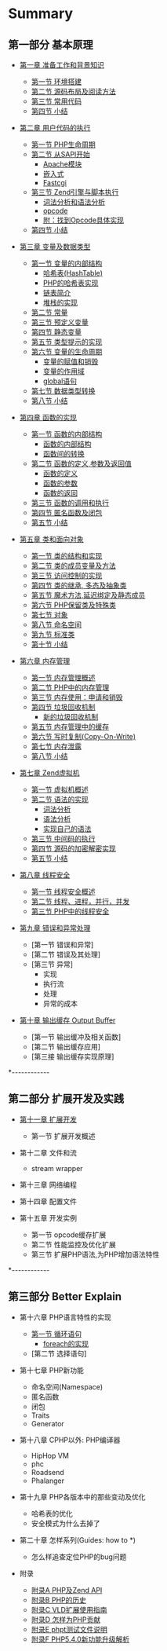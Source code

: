 # Summary

## 第一部分 基本原理

* [第一章 准备工作和背景知识](book/chapt01/01-00-prepare-and-background.markdown)
    * [第一节 环境搭建](book/chapt01/01-01-php-env-building.markdown)
    * [第二节 源码布局及阅读方法](book/chapt01/01-02-code-structure.markdown)
    * [第三节 常用代码](book/chapt01/01-03-comm-code-in-php-src.markdown)
    * [第四节 小结](book/chapt01/01-04-summary.markdown)

* [第二章 用户代码的执行](survey)
    * [第一节 PHP生命周期](php-life-cycle)
    * [第二节 从SAPI开始](sapi-overview)
        * [Apache模块](php-module-in-apache)
        * [嵌入式](embedding-php)
        * [Fastcgi](fastcgi)
    * [第三节 Zend引擎与脚本执行](script-execution)
        * [词法分析和语法分析](lex-and-yacc)
        * [opcode](opcode)
        * [附：找到Opcode具体实现](opcode-handler)
    * [第四节 小结](02-summary)

* [第三章 变量及数据类型](variables)
    * [第一节 变量的内部结构](variables-structure)
        * [哈希表(HashTable)](variables-hashtable)
        * [PHP的哈希表实现](variables-hashtable-in-php)
        * [链表简介](variables-zend-llist)
        * [堆栈的实现](zend-stack)
    * [第二节 常量](const-var)
    * [第三节 预定义变量](pre-defined-variable)
    * [第四节 静态变量](static-var)
    * [第五节 类型提示的实现](type-hint-imp)
    * [第六节 变量的生命周期](var-lifecycle)
        * [变量的赋值和销毁](var-define-and-init)
        * [变量的作用域](var-scope)
        * [global语句](var-global)
    * [第七节 数据类型转换](type-cast)
    * [第八节 小结](03-summary)

* [第四章 函数的实现](function)
    * [第一节 函数的内部结构](function-struct-overview)
        * [函数的内部结构](function-struct)
        * [函数间的转换](function-union)
    * [第二节 函数的定义,参数及返回值](function-define-pr)
        * [函数的定义](function-define)
        * [函数的参数](function-param)
        * [函数的返回](function-return)
    * [第三节 函数的调用和执行](function-call)
    * [第四节 匿名函数及闭包](anonymous-function)
    * [第五节 小结](04-summary)

* [第五章 类和面向对象](class)
    * [第一节 类的结构和实现](class-struct)
    * [第二节 类的成员变量及方法](class-member-variables-and-methods)
    * [第三节 访问控制的实现](class-visibility)
    * [第四节 类的继承, 多态及抽象类](class-inherit-abstract)
    * [第五节 魔术方法,延迟绑定及静态成员](class-magic-methods-latebinding)
    * [第六节 PHP保留类及特殊类](class-reserved-and-special-classes)
    * [第七节 对象](class-object)
    * [第八节 命名空间](class-namespace)
    * [第九节 标准类](spl)
    * [第十节 小结](05-summary)

* [第六章 内存管理](memory-management)
    * [第一节 内存管理概述](memory-management-overview)
    * [第二节 PHP中的内存管理](php-memory-manager)
    * [第三节 内存使用：申请和销毁](php-memory-request-free)
    * [第四节 垃圾回收机制](garbage-collection)
        * [新的垃圾回收机制](new-gc)
    * [第五节 内存管理中的缓存](php-memory-cache)
    * [第六节 写时复制(Copy-On-Write)](copy-on-write)
    * [第七节 内存泄露](memory-leaks)
    * [第八节 小结](08-summary)

* [第七章 Zend虚拟机](zend-vm)
    * [第一节 虚拟机概述](zend-vm-overview)
    * [第二节 语法的实现](php-syntax)
        * [词法分析](zend-re2c-scanner)
        * [语法分析](zend-yacc-parser)
        * [实现自己的语法](zend-custom-php-syntax)
    * [第三节 中间码的执行](opcode-exec)
    * [第四节 源码的加密解密实现](source-code-encrypt)
    * [第五节 小结](07-summary)

* [第八章 线程安全](thread-safe)
    * [第一节 线程安全概述](notes-on-thread-safe)
    * [第二节 线程、进程，并行，并发](thread-process-and-concurrent)
    * [第三节 PHP中的线程安全](thread-safe-in-php)

* [第九章 错误和异常处理](error-and-exception-handle)
    * [第一节 错误和异常]
    * [第二节 错误及其处理]
    * [第三节 异常]
        * 实现
        * 执行流
        * 处理
        * 异常的成本

* [第十章 输出缓存 Output Buffer](output-buffer)
    * [第一节 输出缓冲及相关函数]
    * [第二节 输出缓存应用]
    * [第三接 输出缓存实现原理]

*------------
## 第二部分 扩展开发及实践

* [第十一章 扩展开发](extension-dev)
    * 第一节 扩展开发概述

* 第十二章 文件和流
	* stream wrapper

* 第十三章 网络编程

* 第十四章 配置文件

* 第十五章 开发实例
    * 第一节 opcode缓存扩展
    * 第二节 性能监控及优化扩展
    * 第三节 扩展PHP语法,为PHP增加语法特性

*------------
## 第三部分 Better Explain
* 第十六章 PHP语言特性的实现
    * [第一节 循环语句](php-loop)
        * [foreach的实现](php-foreach)
    * [第二节 选择语句]

* 第十七章 PHP新功能
    * 命名空间(Namespace)
    * 匿名函数
    * 闭包
    * Traits
    * Generator

* 第十八章 CPHP以外: PHP编译器
    * HipHop VM
    * phc
    * Roadsend
    * Phalanger

* 第十九章 PHP各版本中的那些变动及优化
    * 哈希表的优化
    * 安全模式为什么去掉了

* 第二十章 怎样系列(Guides: how to \*)
	* 怎么样追查定位PHP的bug问题

* 附录
    * [附录A PHP及Zend API](appendix-a)
    * [附录B PHP的历史](appendix-b)
    * [附录C VLD扩展使用指南](appendix-c)
    * [附录D 怎样为PHP贡献](appendix-d)
    * [附录E phpt测试文件说明](appendix-e)
    * [附录F PHP5.4.0新功能升级解析](appendix-f)

[prepare-and-background]:     ?p=chapt01/01-00-prepare-and-background
[build-env]:         		?p=chapt01/01-01-php-env-building
[code-structure]:         	?p=chapt01/01-02-code-structure
[common-code-in-php-src]:     ?p=chapt01/01-03-comm-code-in-php-src
[01-summary]:         		?p=chapt01/01-04-summary

[survey]:         		?p=chapt02/02-00-overview
[php-life-cycle]:         ?p=chapt02/02-01-php-life-cycle-and-zend-engine
[sapi-overview]:         ?p=chapt02/02-02-00-overview
[php-module-in-apache]: ?p=chapt02/02-02-01-apache-php-module
[embedding-php]:         ?p=chapt02/02-02-02-embedding-php
[fastcgi]:         		?p=chapt02/02-02-03-fastcgi
[script-execution]:     ?p=chapt02/02-03-00-how-php-script-get-executed
[lex-and-yacc]:         ?p=chapt02/02-03-01-lex-and-yacc
[opcode]:         		?p=chapt02/02-03-02-opcode
[opcode-handler]:         ?p=chapt02/02-03-03-from-opcode-to-handler
[02-summary]:         	?p=chapt02/02-04-summary

[variables]:            ?p=chapt03/03-00-variable-and-data-types
[variables-structure]:     ?p=chapt03/03-01-00-variables-structure
[variables-hashtable]:     ?p=chapt03/03-01-01-hashtable
[variables-hashtable-in-php]:     ?p=chapt03/03-01-02-hashtable-in-php
[variables-zend-llist]:     ?p=chapt03/03-01-03-zend-llist
[const-var]:         	?p=chapt03/03-02-const-var
[pre-defined-variable]:    ?p=chapt03/03-03-pre-defined-variable
[static-var]:           ?p=chapt03/03-04-static-var
[type-hint-imp]:         ?p=chapt03/03-05-impl-of-type-hint
[var-lifecycle]:        ?p=chapt03/03-06-00-var-lifecycle
[var-define-and-init]:    ?p=chapt03/03-06-01-var-define-and-init
[var-scope]:         	?p=chapt03/03-06-02-var-scope
[var-global]:         	?p=chapt03/03-06-03-var-global
[type-cast]:         	?p=chapt03/03-07-type-cast
[03-summary]:         	?p=chapt03/03-08-summary


[function]:                ?p=chapt04/04-00-php-function
[function-struct-overview]:       ?p=chapt04/04-01-00-function-struct-overview
[function-struct]:       ?p=chapt04/04-01-01-function-struct
[function-union]:       ?p=chapt04/04-01-02-function-union
[function-define-pr]:      ?p=chapt04/04-02-00-function-define-param-return
[function-define]:      ?p=chapt04/04-02-01-function-define
[function-param]:       ?p=chapt04/04-02-02-function-param
[function-return]:      ?p=chapt04/04-02-03-function-return
[function-call]:           ?p=chapt04/04-03-function-call
[anonymous-function]:   ?p=chapt04/04-04-anonymous-function
[04-summary]:           ?p=chapt04/04-05-summary

[class]:                ?p=chapt05/05-00-class-and-oop
[class-struct]:         ?p=chapt05/05-01-class-struct
[class-member-variables-and-methods]: ?p=chapt05/05-02-class-member-variables-and-methods
[class-visibility]:         ?p=chapt05/05-03-class-visibility
[class-inherit-abstract]:   ?p=chapt05/05-04-class-inherit-abstract
[class-magic-methods-latebinding]:      ?p=chapt05/05-05-class-magic-methods-latebinding
[class-reserved-and-special-classes]:   ?p=chapt05/05-06-class-reserved-and-special-classes
[class-object]:         ?p=chapt05/05-07-class-object
[class-namespace]:      ?p=chapt05/05-08-class-namespace
[spl]:                  ?p=chapt05/05-09-spl
[05-summary]:           ?p=chapt05/05-10-summary

[memory-management]:        ?p=chapt06/06-00-memory-management
[memory-management-overview]:    ?p=chapt06/06-01-memory-management-overview
[php-memory-manager]:        ?p=chapt06/06-02-php-memory-manager
[php-memory-request-free]:    ?p=chapt06/06-03-php-memory-request-free
[garbage-collection]:       ?p=chapt06/06-04-00-garbage-collection
[new-gc]:                   ?p=chapt06/06-04-01-new-garbage-collection
[php-memory-cache]:         ?p=chapt06/06-05-php-memory-cache
[copy-on-write]:            ?p=chapt06/06-06-copy-on-write
[memory-leaks]:               ?p=chapt06/06-07-memory-leaks
[08-summary]:               ?p=chapt06/06-08-summary

[zend-vm]:                  ?p=chapt07/07-00-zend-vm
[zend-vm-overview]:         ?p=chapt07/07-01-zend-vm-overview
[php-syntax]:               ?p=chapt07/07-02-00-php-syntax
[zend-re2c-scanner]:        ?p=chapt07/07-02-01-zend-re2c-scanner
[zend-yacc-parser]:         ?p=chapt07/07-02-02-zend-yacc-parser
[zend-custom-php-syntax]:   ?p=chapt07/07-02-03-custom-php-syntax
[opcode-exec]:              ?p=chapt07/07-03-opcode-exec
[source-code-encrypt]:      ?p=chapt07/07-04-source-code-encrypt
[07-summary]:        		?p=chapt07/07-05-summary

[thread-process-and-concurrent]:       ?p=chapt08/08-02-thread-process-and-concurrent
[thread-safe-in-php]:       ?p=chapt08/08-03-zend-thread-safe-in-php

[php-loop]:                 ?p=chapt16/16-01-00-php-loop
[php-foreach]:              ?p=chapt16/16-01-01-php-foreach


[error-and-exception-handle]:	?p=chapt09/09-00-error-and-exception-handle

[output-buffer]:	?p=chapt10/10-00-output-buffer

[appendix-a]:        		?p=A-PHP-Zend-API
[appendix-b]:        		?p=B-PHP-Versions-and-History
[appendix-c]:        		?p=C-php-vld
[appendix-d]:        		?p=D-how-to-contribute-to-php
[appendix-e]:        		?p=E-phpt-file
[appendix-f]:        		?p=F-upgrade-to-php-5-4-explain
[appendix-g]:        		?p=G-re2c-mannual